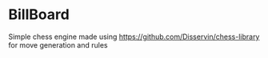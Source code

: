 # BillBoard
Simple chess engine made using https://github.com/Disservin/chess-library for move generation and rules
